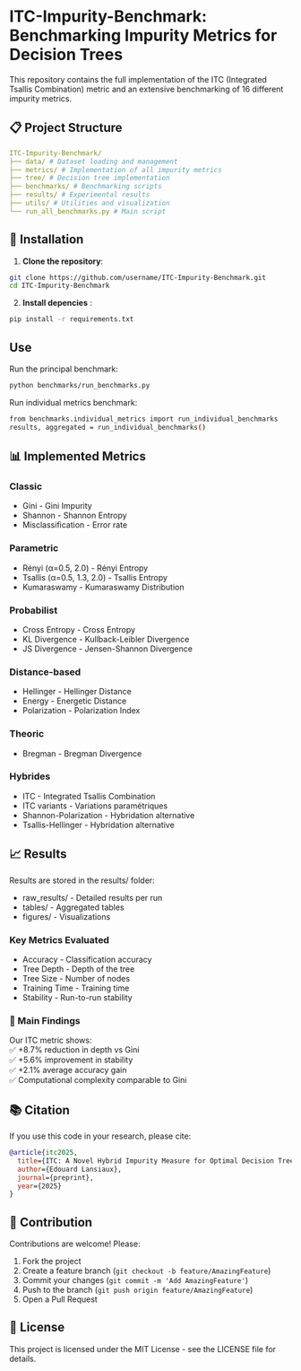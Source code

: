 # ITC-Impurity-Benchmark: Benchmarking Impurity Metrics for Decision Trees

This repository contains the full implementation of the ITC (Integrated Tsallis Combination) metric and an extensive benchmarking of 16 different impurity metrics.

## 📋 Project Structure

```yaml
ITC-Impurity-Benchmark/
├── data/ # Dataset loading and management
├── metrics/ # Implementation of all impurity metrics
├── tree/ # Decision tree implementation
├── benchmarks/ # Benchmarking scripts
├── results/ # Experimental results
├── utils/ # Utilities and visualization
└── run_all_benchmarks.py # Main script
```

## 🚀 Installation

1. **Clone the repository**:
```bash
git clone https://github.com/username/ITC-Impurity-Benchmark.git
cd ITC-Impurity-Benchmark
```

2. **Install depencies** :
   
```bash
pip install -r requirements.txt
```

## Use

Run the principal benchmark:
```bash
python benchmarks/run_benchmarks.py
```
Run individual metrics benchmark:
```bash
from benchmarks.individual_metrics import run_individual_benchmarks
results, aggregated = run_individual_benchmarks()
```
## 📊 Implemented Metrics

### Classic
- Gini - Gini Impurity
- Shannon - Shannon Entropy
- Misclassification - Error rate
  
### Parametric
- Rényi (α=0.5, 2.0) - Rényi Entropy
- Tsallis (α=0.5, 1.3, 2.0) - Tsallis Entropy
- Kumaraswamy - Kumaraswamy Distribution

### Probabilist
- Cross Entropy - Cross Entropy
- KL Divergence - Kullback-Leibler Divergence
- JS Divergence - Jensen-Shannon Divergence

### Distance-based
- Hellinger - Hellinger Distance
- Energy - Energetic Distance
- Polarization - Polarization Index

### Theoric
- Bregman - Bregman Divergence

### Hybrides
- ITC - Integrated Tsallis Combination
- ITC variants - Variations paramétriques
- Shannon-Polarization - Hybridation alternative
- Tsallis-Hellinger - Hybridation alternative

## 📈 Results
Results are stored in the results/ folder:
- raw_results/ - Detailed results per run
- tables/ - Aggregated tables
- figures/ - Visualizations

### Key Metrics Evaluated
- Accuracy - Classification accuracy  
- Tree Depth - Depth of the tree  
- Tree Size - Number of nodes  
- Training Time - Training time  
- Stability - Run-to-run stability  

### 🔬 Main Findings
Our ITC metric shows:  
✅ +8.7% reduction in depth vs Gini  
✅ +5.6% improvement in stability  
✅ +2.1% average accuracy gain  
✅ Computational complexity comparable to Gini  

## 📚 Citation
If you use this code in your research, please cite:

```bibtex
@article{itc2025,
  title={ITC: A Novel Hybrid Impurity Measure for Optimal Decision Tree Construction},
  author={Edouard Lansiaux},
  journal={preprint},
  year={2025}
}
```
## 🤝 Contribution
Contributions are welcome! Please:  
1. Fork the project  
2. Create a feature branch (`git checkout -b feature/AmazingFeature`)  
3. Commit your changes (`git commit -m 'Add AmazingFeature'`)  
4. Push to the branch (`git push origin feature/AmazingFeature`)  
5. Open a Pull Request  

## 📄 License
This project is licensed under the MIT License - see the LICENSE file for details.
